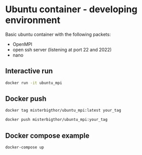 # Ubuntu container - developing environment

Basic ubuntu container with the following packets:

* OpenMPI
* open ssh server (listening at port 22 and 2022)
* nano

## Interactive run 
````bash
docker run -it ubuntu_mpi
````

## Docker push
````bash
docker tag misterbigthor/ubuntu_mpi:latest your_tag

docker push misterbigthor/ubuntu_mpi:your_tag
````

## Docker compose example
````bash
docker-compose up
````